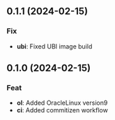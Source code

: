 ## 0.1.1 (2024-02-15)

### Fix

- **ubi**: Fixed UBI image build

## 0.1.0 (2024-02-15)

### Feat

- **ol**: Added OracleLinux version9 
- **ci**: Added commitizen workflow
